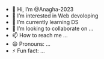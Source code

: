 - 👋 Hi, I’m @Anagha-2023
- 👀 I’m interested in Web devoloping
- 🌱 I’m currently learning DS
- 💞️ I’m looking to collaborate on ...
- 📫 How to reach me ...
- 😄 Pronouns: ...
- ⚡ Fun fact: ...

<!---
Anagha-2023/Anagha-2023 is a ✨ special ✨ repository because its `README.md` (this file) appears on your GitHub profile.
You can click the Preview link to take a look at your changes.
--->
